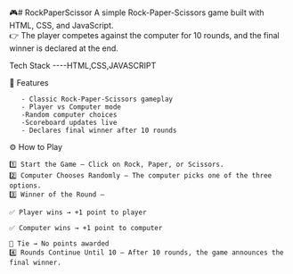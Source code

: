 🎮# RockPaperScissor
A simple Rock-Paper-Scissors game built with HTML, CSS, and JavaScript.                                                                                     
👉 The player competes against the computer for 10 rounds, and the final winner is declared at the end.

Tech Stack ----HTML,CSS,JAVASCRIPT

🚀 Features
       
       - Classic Rock-Paper-Scissors gameplay
       - Player vs Computer mode
       -Random computer choices
       -Scoreboard updates live
       - Declares final winner after 10 rounds

⚙️ How to Play

    1️⃣ Start the Game – Click on Rock, Paper, or Scissors.
    2️⃣ Computer Chooses Randomly – The computer picks one of the three options.
    3️⃣ Winner of the Round –

    ✅ Player wins → +1 point to player

    ✅ Computer wins → +1 point to computer

    🤝 Tie → No points awarded
    4️⃣ Rounds Continue Until 10 – After 10 rounds, the game announces the final winner.
